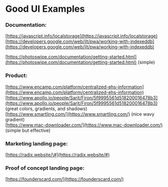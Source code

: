 # Good UI Examples

### Documentation:

[https://javascript.info/localstorage](https://javascript.info/localstorage)  
[https://developers.google.com/web/ilt/pwa/working-with-indexeddb](https://developers.google.com/web/ilt/pwa/working-with-indexeddb)

[https://photoswipe.com/documentation/getting-started.html](https://photoswipe.com/documentation/getting-started.html) \(simple\)

### Product:

[https://www.encamp.com/platform/centralized-ehs-information](https://www.encamp.com/platform/centralized-ehs-information)  
[https://www.apollo.io/people/Sarit/Firon/5f9995561d518200016478b3](https://www.apollo.io/people/Sarit/Firon/5f9995561d518200016478b3) \(great colors, gradients, and shadows\)  
[https://www.smartling.com/](https://www.smartling.com/) \(nice wavy gradient\)  
[https://www.mac-downloader.com/](https://www.mac-downloader.com/) \(simple but effective\)

### Marketing landing page:

[https://radix.website/\#](https://radix.website/#)

### Proof of concept landing page:

[https://founderscard.com/](https://founderscard.com/)













